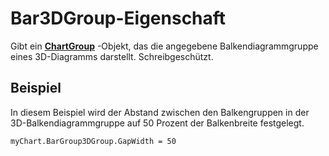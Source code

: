 
# Bar3DGroup-Eigenschaft

Gibt ein  **[ChartGroup](8a485a8c-e181-a039-60b9-a02c2c89b26e.md)** -Objekt, das die angegebene Balkendiagrammgruppe eines 3D-Diagramms darstellt. Schreibgeschützt.


## Beispiel

In diesem Beispiel wird der Abstand zwischen den Balkengruppen in der 3D-Balkendiagrammgruppe auf 50 Prozent der Balkenbreite festgelegt.


```
myChart.BarGroup3DGroup.GapWidth = 50
```

